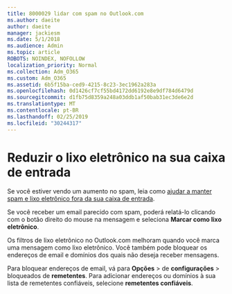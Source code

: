 ```yaml
---
title: 8000029 lidar com spam no Outlook.com
ms.author: daeite
author: daeite
manager: jackiesm
ms.date: 5/1/2018
ms.audience: Admin
ms.topic: article
ROBOTS: NOINDEX, NOFOLLOW
localization_priority: Normal
ms.collection: Adm_O365
ms.custom: Adm_O365
ms.assetid: 6b5f15ba-ced9-4215-8c23-3ec1962a283a
ms.openlocfilehash: 0d1426cf7cf55bd4172dd6192e8e9df784d6479d
ms.sourcegitcommit: d1fb75d8359a248a03ddb1af50bab31ec3de6e2d
ms.translationtype: MT
ms.contentlocale: pt-BR
ms.lasthandoff: 02/25/2019
ms.locfileid: "30244317"
---
```

# <a name="reduce-junk-email-in-your-inbox"></a>Reduzir o lixo eletrônico na sua caixa de entrada

Se você estiver vendo um aumento no spam, leia como [ajudar a manter spam e lixo eletrônico fora da sua caixa de entrada](https://go.microsoft.com/fwlink/p/?linkid=873140).
  
Se você receber um email parecido com spam, poderá relatá-lo clicando com o botão direito do mouse na mensagem e seleciona **Marcar como lixo eletrônico**. 
  
Os filtros de lixo eletrônico no Outlook.com melhoram quando você marca uma mensagem como lixo eletrônico. Você também pode bloquear os endereços de email e domínios dos quais não deseja receber mensagens.
  
Para bloquear endereços de email, vá para **Opções** \> de **configurações** \> bloqueados de **remetentes**. Para adicionar endereços ou domínios à sua lista de remetentes confiáveis, selecione **remetentes confiáveis**. 
  

